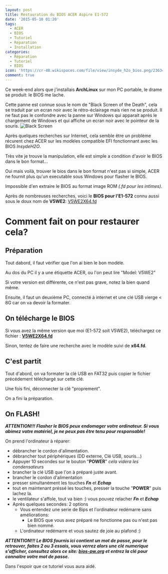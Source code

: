 ```yaml
---
layout: post
title: Restauration du BIOS ACER Aspire E1-572
date: '2015-05-10 01:20'
tags:
  - ACER
  - BIOS
  - Tutoriel
  - Réparation
  - Installation
categories:
  - Réparation
  - Tutoriel
  - BIOS
icon: 'https://cr-48.wikispaces.com/file/view/insyde_h2o_bios.png/236343284/insyde_h2o_bios.png'
comment: true
---
```


Ce week-end alors que j'installais **ArchLinux** sur mon PC portable, le drame se produit: le BIOS me lache.

Cette panne est connue sous le nom de "Black Screen of the Death", cela se traduit par un ecran noir avec le rétro-éclairage mais rien ne se produit. Il ne faut pas le confondre avec la panne sur Windows qui apparait après le chargement de Windows et qui affiche un ecran noir avec le pointeur de la souris. <!--more--> ![Black Screen](http://www.logisticsct.com/blog/wp-content/uploads/2014/03/IMG_20140310_164816_372.jpg)

Après quelques recherches sur Internet, cela semble être un problème récurent chez ACER sur les modèles compatible EFI fonctionnant avec les BIOS _InsydeH2O_.

Très vite je trouve la manipulation, elle est simple a condition d'avoir le BIOS dans le bon format...

Oui mais voilà, trouver le bios dans le bon format n'est pas si simple, ACER ne fournit plus qu'un executable sous Windows pour flasher le BIOS.

Impossible d'en extraire le BIOS au format image ROM _(.fd pour les intimes)_.

Après de nombreuses recherches, voici le **BIOS pour l'E1-572** connu aussi sous le doux nom de **V5WE2**: [V5WE2X64.fd](https://mega.co.nz/#!F4IDSCpB!c5R0cQYoThvwyxXynpmmbxkhDu8ublTN-4PxLPyv8c8)

# Comment fait on pour restaurer cela?
<h2>Préparation</h2> Tout dabord, il faut vérifier que l'on ai bien le bon modèle.

Au dos du PC il y a une étiquette ACER, ou l'on peut lire "Model: V5WE2"

Si votre version est différente, ce n'est pas grave, notez la bien quand même.

Ensuite, il faut un deuxième PC, connecté à internet et une clé USB vierge < 8G car on va devoir la formater.

## On télécharge le BIOS
Si vous avez la même version que moi (E1-572 soit V5WE2), téléchargez ce fichier : **[V5WE2X64.fd](https://mega.co.nz/#!F4IDSCpB!c5R0cQYoThvwyxXynpmmbxkhDu8ublTN-4PxLPyv8c8)**

Sinon, tentez de faire une recherche avec le modèle suivi de **x64.fd**.

## C'est partit
Tout d'abord, on va formater la clé USB en FAT32 puis copier le fichier précédement téléchargé sur cette clé.

Une fois fini, déconnecter la clé "proprement".

On a fini la préparation.

## On FLASH!
**_ATTENTION!!! Flasher le BIOS peux endomager votre ordinateur. Si vous abimez votre matériel, je ne peux pas être tenu pour responsable!_**

On prend l'ordinateur à réparer:

- débrancher le cordon d'alimentation.
- débrancher tout périphériques (DD externe, Clé USB, souris...)
- Appuyer 10 secondes sur le bouton "**POWER**" _cela videra les condensateurs_
- brancher la clé USB que l'on à préparé juste avant.
- brancher le cordon d'alimentation
- presser simultanément les touches _**Fn**_ et _**Echap**_
- tout en maintenant préssé les touches, presser la touche "**POWER**" puis lachez la.
- le ventilateur s'affole, tout va bien :) vous pouvez relacher _**Fn**_ et _**Echap**_
- Après quelques secondes: 2 options
  - Vous entendez une serie de Bips et l'ordinateur redémarre sans améliorations:
    - Le BIOS que vous avez préparé ne fonctionne pas ou n'est pas bien nommé.
  - L'ordinateur redémarre et vous sautez de joie au plafond :)

**_ATTENTION!!! Le BIOS fournis ici contient un mot de passe, pour le retrouver, faites 2 ou 3 essais, vous verrez alors une clé numerique s'afficher, consultez alors ce site: [bios-pw.org](bios-pw.org) et entrez la clé pour connaitre votre mot de passe._**

Dans l'espoir que ce tutoriel vous aura aidé.

